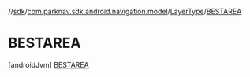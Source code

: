 //[sdk](../../../../index.md)/[com.parknav.sdk.android.navigation.model](../../index.md)/[LayerType](../index.md)/[BESTAREA](index.md)



# BESTAREA  
 [androidJvm] [BESTAREA](index.md)  
   

